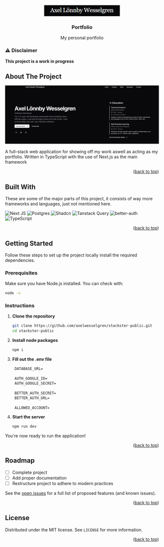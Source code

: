 <a id="readme-top"></a>

<br />
<div align="center">
  <a href="https://github.com/axelwesselgren/portfolio-public">
    <img src="images/logo.png" alt="Logo">
  </a>

<h3 align="center">Portfolio</h3>

  <p align="center">
    My personal portfolio
  </p>
</div>

### ⚠️ Disclaimer

**This project is a work in progress**

## About The Project

<img src="images/portfolio-full.png" alt="Logo">

A full-stack web application for showing off my work aswell as acting as my portfolio. Written in TypeScript with the use of Next.js as the main framework

<p align="right">(<a href="#readme-top">back to top</a>)</p>

## Built With

These are some of the major parts of this project, it consists of way more frameworks and languages, just not mentioned here.

![Next JS](https://img.shields.io/badge/Next-black?style=for-the-badge&logo=next.js&logoColor=white)
![Postgres](https://img.shields.io/badge/postgres-%23316192.svg?style=for-the-badge&logo=postgresql&logoColor=white)
![Shadcn](https://img.shields.io/badge/Shadcn-black?style=for-the-badge&logo=shadcnui&logoColor=white)
![Tanstack Query](https://img.shields.io/badge/Tanstack%20Query-FF4154?style=for-the-badge&logo=reactquery&logoColor=white)
![better-auth](https://img.shields.io/badge/better--auth-4285F4?style=for-the-badge&logo=auth0&logoColor=white)
![TypeScript](https://img.shields.io/badge/TypeScript-3178C6?style=for-the-badge&logo=typescript&logoColor=white)

<p align="right">(<a href="#readme-top">back to top</a>)</p>

## Getting Started

Follow these steps to set up the project locally install the required dependencies.

### Prerequisites

Make sure you have Node.js installed. You can check with:

```sh
node -v
```

### Instructions

1. **Clone the repository**
   ```sh
   git clone https://github.com/axelwesselgren/stackster-public.git
   cd stackster-public
   ```

2. **Install node packages**
   ```sh
   npm i
   ```
4. **Fill out the .env file**
   ```env
    DATABASE_URL=
    
    AUTH_GOOGLE_ID=
    AUTH_GOOGLE_SECRET=
    
    BETTER_AUTH_SECRET=
    BETTER_AUTH_URL=
    
    ALLOWED_ACCOUNT=
   ```

3. **Start the server**
   ```sh
   npm run dev
   ```

You're now ready to run the application!

<p align="right">(<a href="#readme-top">back to top</a>)</p>

## Roadmap

- [ ] Complete project
- [ ] Add proper documentation
- [ ] Restructure project to adhere to modern practices

See the [open issues](https://github.com/axelwesselgren/stackster-public/issues) for a full list of proposed features (and known issues).

<p align="right">(<a href="#readme-top">back to top</a>)</p>

## License

Distributed under the MIT license. See `LICENSE` for more information.

<p align="right">(<a href="#readme-top">back to top</a>)</p>

